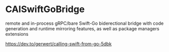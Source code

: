 # CAISwiftGoBridge
remote and in-process gRPC/bare Swift-Go biderectional bridge with code generation and runtime mirroring features, as well as package managers extensions


https://dev.to/gerwert/calling-swift-from-go-5dbk

